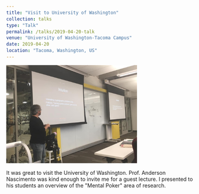 ```yaml
---
title: "Visit to University of Washington"
collection: talks
type: "Talk"
permalink: /talks/2019-04-20-talk
venue: "University of Washington-Tacoma Campus"
date: 2019-04-20
location: "Tacoma, Washington, US"
---
```


<img  src="/images/talks/2019-04-20/tacoma.jpeg" width="350">

It was great to visit the University of Washington. Prof. Anderson Nascimento was kind enough to invite me for a guest lecture. I presented to his students an overview of the "Mental Poker" area of research. 
